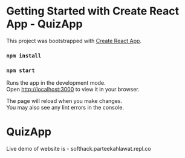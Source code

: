 # Getting Started with Create React App - QuizApp

This project was bootstrapped with [Create React App](https://github.com/facebook/create-react-app).

### `npm install`

### `npm start`

Runs the app in the development mode.\
Open [http://localhost:3000](http://localhost:3000) to view it in your browser.

The page will reload when you make changes.\
You may also see any lint errors in the console.

# QuizApp

Live demo of website is - softhack.parteekahlawat.repl.co
